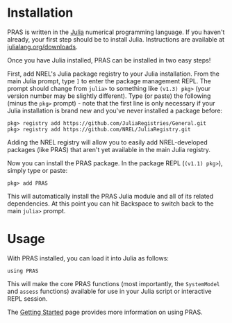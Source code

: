 # Installation

PRAS is written in the [Julia](https://julialang.org/) numerical programming
language. If you haven't already, your first step should be to install Julia.
Instructions are available at
[julialang.org/downloads](https://julialang.org/downloads/).

Once you have Julia installed, PRAS can be installed in two easy steps!

First, add NREL's Julia package registry to your Julia installation.
From the main Julia prompt, type `]` to enter the package management REPL.
The prompt should change from `julia>` to something like `(v1.3) pkg>`
(your version number may be slightly different).
Type (or paste) the following (minus the `pkg>` prompt) - note that the first
line is only necessary if your Julia installation is brand new and you've
never installed a package before:

```
pkg> registry add https://github.com/JuliaRegistries/General.git
pkg> registry add https://github.com/NREL/JuliaRegistry.git
```

Adding the NREL registry will allow you to easily add NREL-developed
packages (like PRAS) that aren't yet available in the main Julia registry.

Now you can install the PRAS package. In the package REPL (`(v1.1) pkg>`),
simply type or paste:

```
pkg> add PRAS
```

This will automatically install the PRAS Julia module and all of its
related dependencies. At this point you can hit Backspace to switch back to the
main `julia>` prompt.

# Usage

With PRAS installed, you can load it into Julia as follows:

`using PRAS`

This will make the core PRAS functions (most importantly, the `SystemModel`
and `assess` functions) available for use in your Julia script or
interactive REPL session.

The [Getting Started](./getting-started) page provides more information
on using PRAS.
